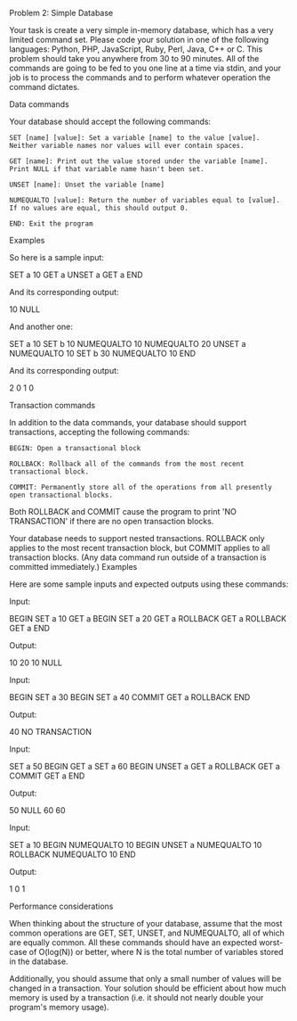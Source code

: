  Problem 2: Simple Database

Your task is create a very simple in-memory database, which has a very limited command set. Please code your solution in one of the following languages: Python, PHP, JavaScript, Ruby, Perl, Java, C++ or C. This problem should take you anywhere from 30 to 90 minutes. All of the commands are going to be fed to you one line at a time via stdin, and your job is to process the commands and to perform whatever operation the command dictates.

Data commands

Your database should accept the following commands:

    SET [name] [value]: Set a variable [name] to the value [value]. Neither variable names nor values will ever contain spaces.

    GET [name]: Print out the value stored under the variable [name]. Print NULL if that variable name hasn't been set.

    UNSET [name]: Unset the variable [name]

    NUMEQUALTO [value]: Return the number of variables equal to [value]. If no values are equal, this should output 0.

    END: Exit the program


Examples

So here is a sample input:

SET a 10
GET a
UNSET a
GET a
END

And its corresponding output:

10
NULL



And another one:

SET a 10
SET b 10
NUMEQUALTO 10
NUMEQUALTO 20
UNSET a
NUMEQUALTO 10
SET b 30
NUMEQUALTO 10
END

And its corresponding output:

2
0
1
0


Transaction commands

In addition to the data commands, your database should support transactions, accepting the following commands:

    BEGIN: Open a transactional block

    ROLLBACK: Rollback all of the commands from the most recent transactional block.

    COMMIT: Permanently store all of the operations from all presently open transactional blocks.

Both ROLLBACK and COMMIT cause the program to print 'NO TRANSACTION' if there are no open transaction blocks.

Your database needs to support nested transactions. ROLLBACK only applies to the most recent transaction block, but COMMIT applies to all transaction blocks. (Any data command run outside of a transaction is committed immediately.)
Examples

Here are some sample inputs and expected outputs using these commands:

Input:

BEGIN
SET a 10
GET a
BEGIN
SET a 20
GET a
ROLLBACK
GET a
ROLLBACK
GET a
END

Output:

10
20
10
NULL



Input:

BEGIN
SET a 30
BEGIN
SET a 40
COMMIT
GET a
ROLLBACK
END

Output:

40
NO TRANSACTION



Input:

SET a 50
BEGIN
GET a
SET a 60
BEGIN
UNSET a
GET a
ROLLBACK
GET a
COMMIT
GET a
END

Output:

50
NULL
60
60



Input:

SET a 10
BEGIN
NUMEQUALTO 10
BEGIN
UNSET a
NUMEQUALTO 10
ROLLBACK
NUMEQUALTO 10
END

Output:

1
0
1



Performance considerations

When thinking about the structure of your database, assume that the most common operations are GET, SET, UNSET, and NUMEQUALTO, all of which are equally common. All these commands should have an expected worst-case of O(log(N)) or better, where N is the total number of variables stored in the database.

Additionally, you should assume that only a small number of values will be changed in a transaction. Your solution should be efficient about how much memory is used by a transaction (i.e. it should not nearly double your program's memory usage).
